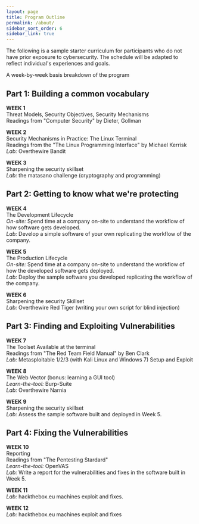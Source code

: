 ```yaml
---
layout: page
title: Program Outline
permalink: /about/
sidebar_sort_order: 6
sidebar_link: true
---
```


The following is a sample starter curriculum for participants
who do not have prior exposure to cybersecurity. The schedule will be adapted
to reflect individual's experiences and goals.

<p class="message">
A week-by-week basis breakdown of the program
</p>

## Part 1: Building a common vocabulary
__WEEK 1__  
Threat Models, Security Objectives, Security Mechanisms   
Readings from "Computer Security" by Dieter, Gollman

__WEEK 2__  
Security Mechanisms in Practice: The Linux Terminal   
Readings from the "The Linux Programming Interface" by Michael Kerrisk  
*Lab:* Overthewire Bandit

__WEEK 3__   
Sharpening the security skillset  
*Lab:* the matasano challenge (cryptography and programming)


## Part 2: Getting to know what we're protecting
__WEEK 4__  
The Development Lifecycle  
*On-site:* Spend time at a company on-site to understand the workflow 
of how software gets developed.  
*Lab:* Develop a simple software of your own replicating the workflow 
of the company.

__WEEK 5__   
The Production Lifecycle  
*On-site:* Spend time at a company on-site to understand the workflow
of how the developed software gets deployed.  
*Lab:* Deploy the sample software you developed replicating the workflow of the company.

__WEEK 6__  
Sharpening the security Skillset  
*Lab:* Overthewire Red Tiger (writing your own script for blind injection)

## Part 3: Finding and Exploiting Vulnerabilities
__WEEK 7__   
The Toolset Available at the terminal   
Readings from "The Red Team Field Manual" by Ben Clark    
*Lab:* Metasploitable 1/2/3 (with Kali Linux and Windows 7) Setup and Exploit

__WEEK 8__  
The Web Vector (bonus: learning a GUI tool)  
*Learn-the-tool:* Burp-Suite  
*Lab:* Overthewire Narnia

__WEEK 9__  
Sharpening the security skillset  
*Lab:* Assess the sample software built and deployed in Week 5.

## Part 4: Fixing the Vulnerabilities
__WEEK 10__  
Reporting  
Readings from "The Pentesting Stardard"  
*Learn-the-tool:* OpenVAS  
*Lab:* Write a report for the vulnerabilities and fixes in the software built in Week 5.

__WEEK 11__  
*Lab:* hackthebox.eu machines exploit and fixes.

__WEEK 12__  
*Lab:* hackthebox.eu machines exploit and fixes

